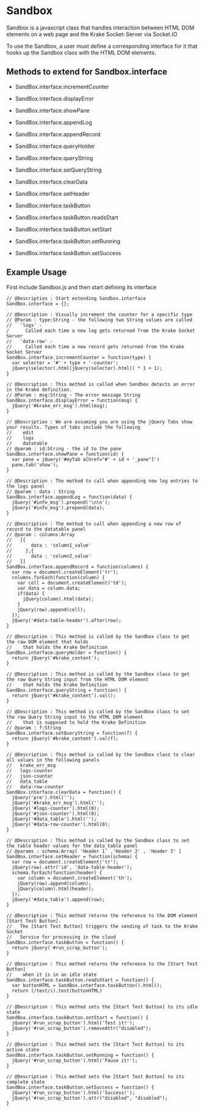 Sandbox
=======

Sandbox is a javascript class that handles interaction between HTML DOM elements on a web page and the 
Krake Socket-Server via Socket.IO

To use the Sandbox, a user must define a corresponding interface for it that hooks up the Sandbox class with the 
HTML DOM elements. 

Methods to extend for Sandbox.interface
-------

- SandBox.interface.incrementCounter

- SandBox.interface.displayError

- SandBox.interface.showPane

- SandBox.interface.appendLog

- SandBox.interface.appendRecord

- SandBox.interface.queryHolder

- SandBox.interface.queryString

- SandBox.interface.setQueryString

- SandBox.interface.clearData

- SandBox.interface.setHeader

- SandBox.interface.taskButton

- SandBox.interface.taskButton.readsStart 

- SandBox.interface.taskButton.setStart

- SandBox.interface.taskButton.setRunning

- SandBox.interface.taskButton.setSuccess

Example Usage
-------
  
First include Sandbox.js and then start defining its interface

    // @Description : Start extending Sandbox.interface
    SandBox.interface = {};

    // @Description : Visually increment the counter for a specific type
    // @Param : type:String - the following two String values are called
    //   'logs' -
    /      Called each time a new log gets returned from the Krake Socket Server
    //   'data-row' - 
    //     Called each time a new record gets returned from the Krake Socket Server
    SandBox.interface.incrementCounter = function(type) {
      var selector = '#' + type + '-counter';
      jQuery(selector).html(jQuery(selector).html() * 1 + 1);
    }

    // @Description : This method is called when Sandbox detects an error in the Krake definition.
    // @Param : msg:String - The error message String
    SandBox.interface.displayError = function(msg) {
      jQuery('#krake_err_msg').html(msg);
    }

    // @Description : We are assuming you are using the jQuery Tabs show your results. Types of tabs include the following
    //    edit
    //    logs
    //    datatable
    // @param : id:String - the id to the pane
    SandBox.interface.showPane = function(id) {
      var pane = jQuery('#myTab a[href="#' + id + '_pane"]')
      pane.tab('show');
    }

    // @Description : The method to call when appending new log entries to the logs panel
    // @param : data : String
    SandBox.interface.appendLog = function(data) {
      jQuery('#info_msg').prepend('\n\n');    
      jQuery('#info_msg').prepend(data);
    }

    // @Description : The method to call when appending a new row of record to the datatable panel
    // @param : columns:Array
    //   [{
    //       data : 'column1_value'
    //     },{
    //       data : 'column2_value'
    //   }]
    SandBox.interface.appendRecord = function(columns) {
      var row = document.createElement('tr');
      columns.forEach(function(column) {
        var cell = document.createElement('td');
        var data = column.data;
        if(data) {
          jQuery(column).html(data);
        }
        jQuery(row).append(cell);
      });
      jQuery('#data-table-header').after(row);  
    } 

    // @Description : This method is called by the Sandbox class to get the raw DOM element that holds 
    //    that holds the Krake Definition
    SandBox.interface.queryHolder = function() {
      return jQuery('#krake_content');
    }

    // @Description : This method is called by the Sandbox class to get the raw Query String input from the HTML DOM element
    //    that holds the Krake Definition
    SandBox.interface.queryString = function() {
      return jQuery('#krake_content').val();
    }

    // @Description : This method is called by the Sandbox class to set the raw Query String input to the HTML DOM element
    //    that is supposed to hold the Krake Definition
    // @param : f:String
    SandBox.interface.setQueryString = function(f) {
      return jQuery('#krake_content').val(f);
    }

    // @Description : This method is called by the Sandbox class to clear all values in the following panels
    //   krake_err_msg
    //   logs-counter
    //   json-counter 
    //   data_table
    //   data-row-counter
    SandBox.interface.clearData = function() { 
      jQuery('pre').html('');
      jQuery('#krake_err_msg').html('');  
      jQuery('#logs-counter').html(0);
      jQuery('#json-counter').html(0);    
      jQuery('#data_table').html('');
      jQuery('#data-row-counter').html(0);  
    }

    // @Description : This method is called by the Sandbox class to set the table header values for the data_table panel
    // @params : schema:Array[ 'Header 1' ,'Header 2' , 'Header 3' ]
    SandBox.interface.setHeader = function(schema) {
      var row = document.createElement('tr');
      jQuery(row).attr('id', 'data-table-header');
      schema.forEach(function(header) {
        var column = document.createElement('th');
        jQuery(row).append(column);
        jQuery(column).html(header);
      });
      jQuery('#data_table').append(row);
    } 

    // @Description : This method returns the reference to the DOM element [Start Test Button]. 
    //   The [Start Test Button] triggers the sending of task to the Krake Socket 
    //   Service for processing in the cloud
    SandBox.interface.taskButton = function() {
      return jQuery('#run_scrap_button');
    }

    // @Description : This method returns the reference to the [Start Test Button]
    //    when it is in an idle state
    SandBox.interface.taskButton.readsStart = function() {
      var buttonHTML = SandBox.interface.taskButton().html();
      return (/test/i).test(buttonHTML)
    }

    // @Description : This method sets the [Start Test Button] to its idle state
    SandBox.interface.taskButton.setStart = function() {
      jQuery('#run_scrap_button').html('Test it!');
      jQuery('#run_scrap_button').removeAttr("disabled");
    } 

    // @Description : This method sets the [Start Test Button] to its active state
    SandBox.interface.taskButton.setRunning = function() {
      jQuery('#run_scrap_button').html('Pause it!');
    } 

    // @Description : This method sets the [Start Test Button] to its complete state
    SandBox.interface.taskButton.setSuccess = function() {
      jQuery('#run_scrap_button').html('Success!'); 
      jQuery('#run_scrap_button').attr("disabled", "disabled");
    }



